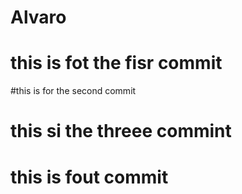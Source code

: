 # Alvaro
# this is fot the fisr commit
#this is for the second commit 
# this si the threee commint
# this is fout commit 